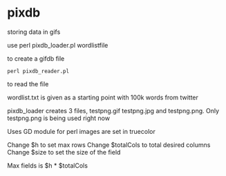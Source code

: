 pixdb
=====

storing data in gifs


use 
	perl pixdb_loader.pl wordlistfile 

to create a gifdb file

	perl pixdb_reader.pl 

to read the file


wordlist.txt is given as a starting point with 100k words from twitter


pixdb_loader creates 3 files, testpng.gif testpng.jpg and testpng.png.  Only testpng.png is being used right now

Uses GD module for perl
images are set in truecolor

Change $h to set max rows
Change $totalCols to total desired columns
Change $size to set the size of the field

Max fields is $h * $totalCols
